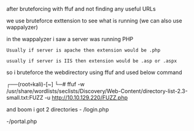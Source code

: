 after bruteforcing with ffuf and not finding any useful URLs

we use bruteforce exttension to see what is running (we can also use wappalyzer)

in the wappalyzer i saw a server was running PHP


	Usually if server is apache then extension would be .php

	usually if server is IIS then extension would be .asp or .aspx


so i bruteforce the webdirectory using ffuf and used below command

┌──(root💀kali)-[~]
└─# ffuf -w /usr/share/wordlists/seclists/Discovery/Web-Content/directory-list-2.3-small.txt:FUZZ -u http://10.10.129.220/FUZZ.php


and boom i got 2 directories - /login.php

-/portal.php

